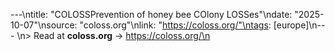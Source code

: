 ---\ntitle: "COLOSSPrevention of honey bee COlony LOSSes"\ndate: "2025-10-07"\nsource: "coloss.org"\nlink: "https://coloss.org/"\ntags: [europe]\n---
\n> Read at **coloss.org** → https://coloss.org/\n